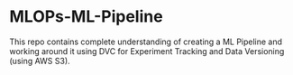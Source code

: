 # MLOPs-ML-Pipeline
This repo contains complete understanding of creating a ML Pipeline and working around it using DVC for Experiment Tracking and Data Versioning (using AWS S3).
